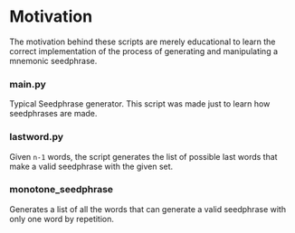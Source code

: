 # Motivation

The motivation behind these scripts are merely educational to learn the correct implementation of the process of generating and manipulating a mnemonic seedphrase.

### main.py

Typical Seedphrase generator.
This script was made just to learn how seedphrases are made.

### lastword.py

Given `n-1` words, the script generates the list of possible last words that make a valid seedphrase with the given set.

### monotone_seedphrase

Generates a list of all the words that can generate a valid seedphrase with only one word by repetition.